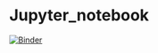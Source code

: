# Jupyter_notebook
[![Binder](https://mybinder.org/badge_logo.svg)](https://mybinder.org/v2/gh/Aaron2015/Jupyter_notebook/master)
